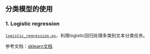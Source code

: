 ## 分类模型的使用

### 1. Logistic regression

[`logistic_regression.py`]()，利用logistic回归处理多类别文本分类任务。

参考文档：[sklearn文档](http://scikit-learn.org/stable/auto_examples/linear_model/plot_sparse_logistic_regression_20newsgroups.html#sphx-glr-auto-examples-linear-model-plot-sparse-logistic-regression-20newsgroups-py)

